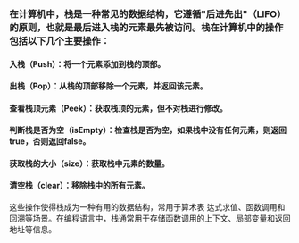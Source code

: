 ### 在计算机中，栈是一种常见的数据结构，它遵循"后进先出"（LIFO）的原则，也就是最后进入栈的元素最先被访问。栈在计算机中的操作包括以下几个主要操作：

#### 入栈（Push）：将一个元素添加到栈的顶部。

#### 出栈（Pop）：从栈的顶部移除一个元素，并返回该元素。

#### 查看栈顶元素（Peek）：获取栈顶的元素，但不对栈进行修改。

#### 判断栈是否为空（isEmpty）：检查栈是否为空，如果栈中没有任何元素，则返回true，否则返回false。

#### 获取栈的大小（size）：获取栈中元素的数量。

#### 清空栈（clear）：移除栈中的所有元素。

这些操作使得栈成为一种有用的数据结构，常用于算术表 达式求值、函数调用和回溯等场景。在编程语言中，栈通常用于存储函数调用的上下文、局部变量和返回地址等信息。